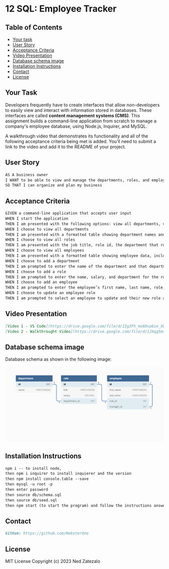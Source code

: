# 12 SQL: Employee Tracker

## Table of Contents

- [Your task](#Your-Task)
- [User Story ](#user-story)
- [Acceptance Criteria](#acceptance-criteria)
- [Video Presentation](#video-presentation)
- [Database schema image](#database-schema-image)
- [Installation Instructions](#Installation)
- [Contact](#contact)
- [License](#license)

## Your Task

Developers frequently have to create interfaces that allow non-developers to easily view and interact with information stored in databases. These interfaces are called **content management systems (CMS)**. This assignment builds a command-line application from scratch to manage a company's employee database, using Node.js, Inquirer, and MySQL.

A walkthrough video that demonstrates its functionality and all of the following acceptance criteria being met is added. You’ll need to submit a link to the video and add it to the README of your project.

## User Story

```md
AS A business owner
I WANT to be able to view and manage the departments, roles, and employees in my company
SO THAT I can organize and plan my business
```

## Acceptance Criteria

```md
GIVEN a command-line application that accepts user input
WHEN I start the application
THEN I am presented with the following options: view all departments, view all roles, view all employees, add a department, add a role, add an employee, and update an employee role
WHEN I choose to view all departments
THEN I am presented with a formatted table showing department names and department ids
WHEN I choose to view all roles
THEN I am presented with the job title, role id, the department that role belongs to, and the salary for that role
WHEN I choose to view all employees
THEN I am presented with a formatted table showing employee data, including employee ids, first names, last names, job titles, departments, salaries, and managers that the employees report to
WHEN I choose to add a department
THEN I am prompted to enter the name of the department and that department is added to the database
WHEN I choose to add a role
THEN I am prompted to enter the name, salary, and department for the role and that role is added to the database
WHEN I choose to add an employee
THEN I am prompted to enter the employee’s first name, last name, role, and manager, and that employee is added to the database
WHEN I choose to update an employee role
THEN I am prompted to select an employee to update and their new role and this information is updated in the database
```

## Video Presentation

```md
[Video 1 - VS Code](https://drive.google.com/file/d/1Ig3Fh_mo68vp6ie_XQFhmwqwzNma6CxH/view?usp=sharing)
[Video 2 - Walkthrought Video](https://drive.google.com/file/d/1JXqg5msfB5NTTKrk0DKO62EeRTa-eD-e/view?usp=sharing)
```

## Database schema image

Database schema as shown in the following image:

![Database schema includes tables labeled “employee,” role,” and “department.”](./Assets/12-sql-homework-demo-01.png)

## Installation Instructions

```md
npm i -- to install node,
then npm i inquirer to install inquierer and the version
then npm install console.table --save
then mysql -u root -p
then enter password
then source db/schema.sql
then source db/seed.sql
then npm start (to start the program) and follow the instructions answers
```

## Contact

```md
GitHub: https://github.com/NebsterOne
```

## License

MIT License
Copyright (c) 2023 Ned Zatezalo
